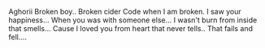 Aghorii
Broken boy..
Broken cider 
Code when I am broken.
I saw your happiness...
When you was with someone else...
I wasn't burn from inside that smells...
Cause I loved you from heart that never tells..
That fails and fell....
